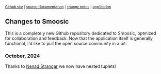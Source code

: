 <sub>[Github site](https://github.com/AaronDavidNewman/smoosic) | [source documentation](https://aarondavidnewman.github.io/Smoosic/release/docs/modules.html) | [change notes](https://aarondavidnewman.github.io/Smoosic/changes.html) | [application](https://aarondavidnewman.github.io/Smoosic/release/html/smoosic.html)<sub> 


## Changes to Smoosic
This is a completely new Github repository dedicated to Smoosic, optmized for collaboration and feedback.  Now that the application itself is generally functional, I'd like to pull the open source community in a bit.

### October, 2024
Thanks to [Nenad Strangar](https://github.com/strangarnenad) we now have nested tuplets!

